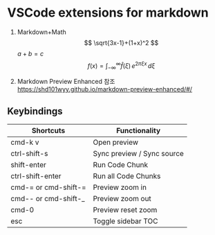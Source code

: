 # VSCode extensions for markdown

1. Markdown+Math
$$
\sqrt{3x-1}+(1+x)^2
$$
$a + b = c$
$$
f(x) = \int_{-\infty}^\infty \hat f(\xi)\,e^{2 \pi \xi x} \,d\xi
$$

1. Markdown Preview Enhanced
  참조 https://shd101wyy.github.io/markdown-preview-enhanced/#/

## Keybindings
Shortcuts | Functionality
------------ | -------------
cmd-k v | Open preview
ctrl-shift-s |	Sync preview / Sync source
shift-enter	| Run Code Chunk
ctrl-shift-enter |	Run all Code Chunks
cmd-= or cmd-shift-= |	Preview zoom in
cmd-- or cmd-shift-_	| Preview zoom out
cmd-0	| Preview reset zoom
esc	| Toggle sidebar TOC
